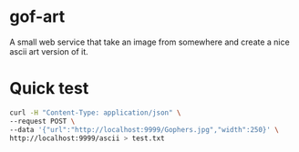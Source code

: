 # gof-art
A small web service that take an image from somewhere and create a nice ascii art version of it.

# Quick test

```bash
curl -H "Content-Type: application/json" \                                  ✔  6927  18:09:57
--request POST \
--data '{"url":"http://localhost:9999/Gophers.jpg","width":250}' \
http://localhost:9999/ascii > test.txt
```